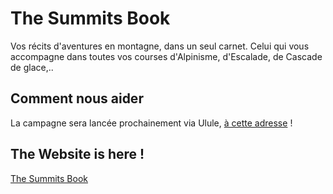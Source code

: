 # The Summits Book

Vos récits d'aventures en montagne, dans un seul carnet.
Celui qui vous accompagne dans toutes vos courses d'Alpinisme, d'Escalade, de Cascade de glace,..

## Comment nous aider

La campagne sera lancée prochainement via Ulule, [à cette adresse](https://fr.ulule.com/the-summits-book/) !

## The Website is here !

[The Summits Book](https://the.summitsbook.com/)

